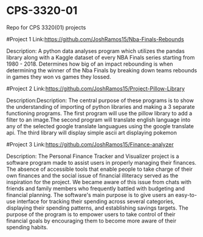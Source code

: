 # CPS-3320-01
Repo for CPS 3320(01) projects

#Project 1 Link:https://github.com/JoshRamos15/Nba-Finals-Rebounds

Description: A python data analyses program which utilizes the pandas library along with a Kaggle dataset of every NBA Finals series starting from 1980 - 2018. Determines how big of an impact rebounding is when determining the winner of the Nba Finals by breaking down teams rebounds in games they won vs games they lossed.

#Project 2 Link:https://github.com/JoshRamos15/Project-Pillow-Library

Description:Description: The central purpose of these programs is to show the understanding of importing of python libraries and making a 3 separate functioning programs. The first program will use the pillow library to add a filter to an image.The second program will translate english language into any of the selected google translate languagues using the google translate api. The third library will display simple ascii art displaying pokemon

#Project 3 Link:https://github.com/JoshRamos15/Finance-analyzer

Description: The Personal Finance Tracker and Visualizer project is a software program made to assist users in properly managing their finances. The absence of accessible tools that enable people to take charge of their own finances and the social issue of financial illiteracy served as the inspiration for the project. We became aware of this issue from chats with friends and family members who frequently battled with budgeting and financial planning. The software's main purpose is to give users an easy-to-use interface for tracking their spending across several categories, displaying their spending patterns, and establishing savings targets. The purpose of the program is to empower users to take control of their financial goals by encouraging them to become more aware of their spending habits.

